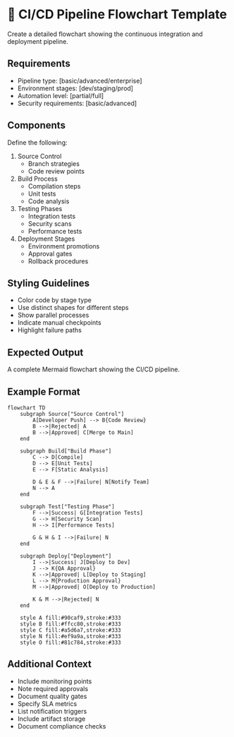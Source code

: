 <!--
mode: auto
tools: vscode-markdown, mermaid-preview
-->

# 🔄 CI/CD Pipeline Flowchart Template

Create a detailed flowchart showing the continuous integration and deployment pipeline.

## Requirements

- Pipeline type: [basic/advanced/enterprise]
- Environment stages: [dev/staging/prod]
- Automation level: [partial/full]
- Security requirements: [basic/advanced]

## Components

Define the following:
1. Source Control
   - Branch strategies
   - Code review points
2. Build Process
   - Compilation steps
   - Unit tests
   - Code analysis
3. Testing Phases
   - Integration tests
   - Security scans
   - Performance tests
4. Deployment Stages
   - Environment promotions
   - Approval gates
   - Rollback procedures

## Styling Guidelines

- Color code by stage type
- Use distinct shapes for different steps
- Show parallel processes
- Indicate manual checkpoints
- Highlight failure paths

## Expected Output

A complete Mermaid flowchart showing the CI/CD pipeline.

## Example Format

```mermaid
flowchart TD
    subgraph Source["Source Control"]
        A[Developer Push] --> B{Code Review}
        B -->|Rejected| A
        B -->|Approved| C[Merge to Main]
    end

    subgraph Build["Build Phase"]
        C --> D[Compile]
        D --> E[Unit Tests]
        E --> F[Static Analysis]
        
        D & E & F -->|Failure| N[Notify Team]
        N --> A
    end

    subgraph Test["Testing Phase"]
        F -->|Success| G[Integration Tests]
        G --> H[Security Scan]
        H --> I[Performance Tests]
        
        G & H & I -->|Failure| N
    end

    subgraph Deploy["Deployment"]
        I -->|Success| J[Deploy to Dev]
        J --> K{QA Approval}
        K -->|Approved| L[Deploy to Staging]
        L --> M{Production Approval}
        M -->|Approved| O[Deploy to Production]
        
        K & M -->|Rejected| N
    end

    style A fill:#90caf9,stroke:#333
    style B fill:#ffcc80,stroke:#333
    style C fill:#a5d6a7,stroke:#333
    style N fill:#ef9a9a,stroke:#333
    style O fill:#81c784,stroke:#333
```

## Additional Context

- Include monitoring points
- Note required approvals
- Document quality gates
- Specify SLA metrics
- List notification triggers
- Include artifact storage
- Document compliance checks
